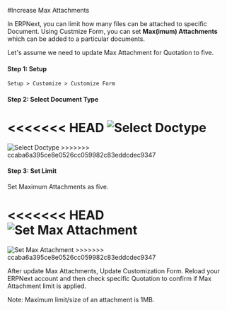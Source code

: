 #Increase Max Attachments

In ERPNext, you can limit how many files can be attached to specific Document. Using Custmize Form, you can set **Max(imum) Attachments** which can be added to a particular documents.

Let's assume we need to update Max Attachment for Quotation to five.

#### Step 1: Setup

`Setup > Customize > Customize Form`

#### Step 2: Select Document Type
 
<<<<<<< HEAD
<img alt="Select Doctype" class="screenshot" src="/docs/assets/img/articles/max-attachment-1.png">
=======
<img alt="Select Doctype" class="screenshot" src="{{docs_base_url}}/assets/img/articles/max-attachment-1.png">
>>>>>>> ccaba6a395ce8e0526cc059982c83eddcdec9347

#### Step 3: Set Limit

Set Maximum Attachments as five.

<<<<<<< HEAD
<img alt="Set Max Attachment" class="screenshot" src="/docs/assets/img/articles/max-attachment-2.png">
=======
<img alt="Set Max Attachment" class="screenshot" src="{{docs_base_url}}/assets/img/articles/max-attachment-2.png">
>>>>>>> ccaba6a395ce8e0526cc059982c83eddcdec9347

After update Max Attachments, Update Customization Form. Reload your ERPNext account and then check specific Quotation to confirm if Max Attachment limit is applied.

<div class="well">Note: Maximum limit/size of an attachment is 1MB.</div>

<!-- markdown -->